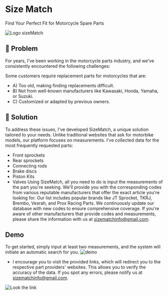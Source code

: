 
# Size Match
Find Your Perfect Fit for Motorcycle Spare Parts





![Logo sizeMatch](https://i.imgur.com/pGof1RW.jpg)


## 🚀 Problem
For years, I've been working in the motorcycle parts industry, and we've consistently encountered the following challenges:

Some customers require replacement parts for motorcycles that are:
- A) Too old, making finding replacements difficult.
- B) Not from well-known manufacturers like Kawasaki, Honda, Yamaha, or Suzuki.
- C) Customized or adapted by previous owners.


## 🚀 Solution
To address these issues, I've developed SizeMatch, a unique solution tailored to your needs. Unlike traditional websites that ask for motorbike models, our platform focuses on measurements. I've collected data for the most frequently requested parts:

- Front sprockets
- Rear sprockets
- Connecting rods
- Brake discs
- Piston Kits
- Valves
Using SizeMatch, all you need to do is input the measurements of the part you're seeking. We'll provide you with the corresponding codes from various reputable manufacturers that offer the exact article you're looking for. Our list includes popular brands like JT Sprocket, TKRJ, Brembo, Vesrah, and Prox Racing Parts. We continuously update our database with new codes to ensure comprehensive coverage. If you're aware of other manufacturers that provide codes and measurements, please share the information with us at sizematchinfo@gmail.com.
  

## Demo

To get started, simply input at least two measurements, and the system will initiate an automatic search for you.
![demo](https://im3.ezgif.com/tmp/ezgif-3-9335f9990d.gif)

- I encourage you to visit the provided links, which will redirect you to the respective part providers' websites. This allows you to verify the accuracy of the data. If you spot any errors, please notify us at sizematchinfo@gmail.com.

![Look the link](https://i.imgur.com/zQ4d7iQ.jpg)

